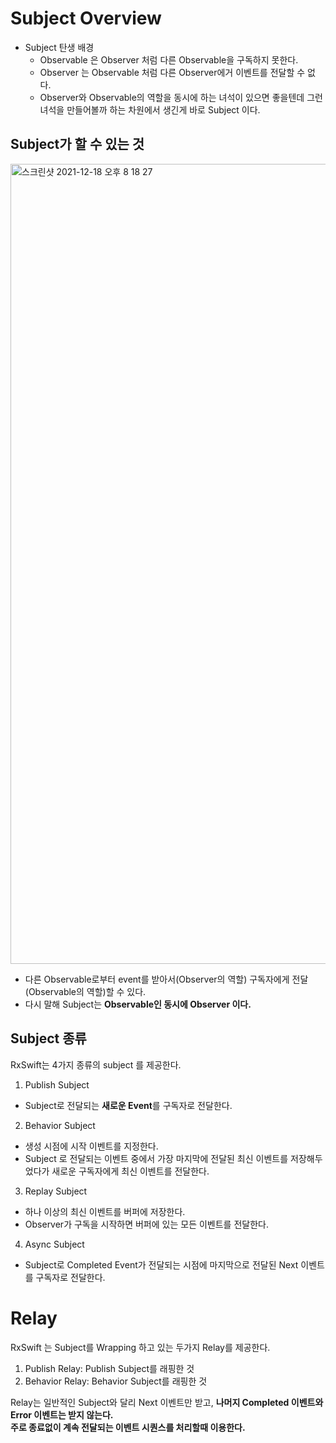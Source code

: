# Subject Overview

* Subject 탄생 배경
  * Observable 은 Observer 처럼 다른 Observable을 구독하지 못한다. 
  * Observer 는 Observable 처럼 다른 Observer에거 이벤트를 전달할 수 없다. 
  * Observer와 Observable의 역할을 동시에 하는 녀석이 있으면 좋을텐데 그런 녀석을 만들어볼까 하는 차원에서 생긴게 바로 Subject 이다. 

## Subject가 할 수 있는 것

<img width="1280" alt="스크린샷 2021-12-18 오후 8 18 27" src="https://user-images.githubusercontent.com/38216027/146639134-d2e5f8dd-3d9e-48af-8983-872e0c1ad532.png">

* 다른 Observable로부터 event를 받아서(Observer의 역할) 구독자에게 전달(Observable의 역할)할 수 있다. 
 * 다시 말해 Subject는 **Observable인 동시에 Observer 이다.**

## Subject 종류

RxSwift는 4가지 종류의 subject 를 제공한다. 

1. Publish Subject
  * Subject로 전달되는 **새로운 Event**를 구독자로 전달한다.
2. Behavior Subject
  * 생성 시점에 시작 이벤트를 지정한다. 
  * Subject 로 전달되는 이벤트 중에서 가장 마지막에 전달된 최신 이벤트를 저장해두었다가 새로운 구독자에게 최신 이벤트를 전달한다.
3. Replay Subject
  * 하나 이상의 최신 이벤트를 버퍼에 저장한다. 
  * Observer가 구독을 시작하면 버퍼에 있는 모든 이벤트를 전달한다. 
4. Async Subject
  * Subject로 Completed Event가 전달되는 시점에 마지막으로 전달된 Next 이벤트를 구독자로 전달한다. 

# Relay

RxSwift 는 Subject를 Wrapping 하고 있는 두가지 Relay를 제공한다. 

1. Publish Relay: Publish Subject를 래핑한 것
2. Behavior Relay: Behavior Subject를 래핑한 것

Relay는 일반적인 Subject와 달리 Next 이벤트만 받고, **나머지 Completed 이벤트와 Error 이벤트는 받지 않는다.**
<br>**주로 종료없이 계속 전달되는 이벤트 시퀀스를 처리할때 이용한다.** 